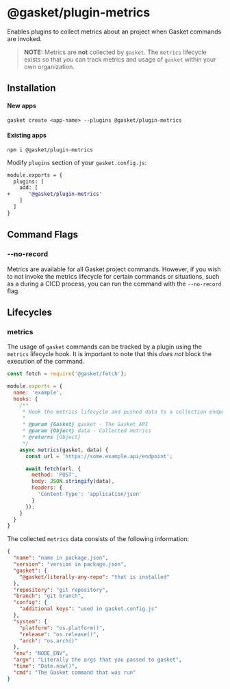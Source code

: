 # @gasket/plugin-metrics

Enables plugins to collect metrics about an project when Gasket commands are
invoked.

> **NOTE:** Metrics are **not** collected by `gasket`. The `metrics` lifecycle
> exists so that _you_ can track metrics and usage of `gasket` within your own
> organization.

## Installation

#### New apps

```
gasket create <app-name> --plugins @gasket/plugin-metrics
```

#### Existing apps

```
npm i @gasket/plugin-metrics
```

Modify `plugins` section of your `gasket.config.js`:

```diff
module.exports = {
  plugins: [
    add: [
+      '@gasket/plugin-metrics'
    ]
  ]
}
```

## Command Flags

### --no-record

Metrics are available for all Gasket project commands. However, if you wish to
not invoke the metrics lifecycle for certain commands or situations, such as a
during a CICD process, you can run the command with the `--no-record` flag.

## Lifecycles

### metrics

The usage of `gasket` commands can be tracked by a plugin using the `metrics`
lifecycle hook. It is important to note that this _does not_ block the execution
of the command.

```js
const fetch = require('@gasket/fetch');

module.exports = {
  name: 'example',
  hooks: {
    /**
     * Hook the metrics lifecycle and pushed data to a collection endpoint
     *
     * @param {Gasket} gasket - The Gasket API
     * @param {Object} data - Collected metrics
     * @returns {Object} 
     */
    async metrics(gasket, data) {
      const url = 'https://some.example.api/endpoint';

      await fetch(url, {
        method: 'POST',
        body: JSON.stringify(data),
        headers: {
          'Content-Type': 'application/json'
        }
      });
    }
  }
}
```

The collected `metrics` data consists of the following information:

```json
{
  "name": "name in package.json",
  "version": "version in package.json",
  "gasket": {
    "@gasket/literally-any-repo": "that is installed"
  },
  "repository": "git repository",
  "branch": "git branch",
  "config": {
    "additional keys": "used in gasket.config.js"
  },
  "system": {
    "platform": "os.platform()",
    "release": "os.release()",
    "arch": "os.arch()"
  },
  "env": "NODE_ENV",
  "argv": "Literally the args that you passed to gasket",
  "time": "Date.now()",
  "cmd": "The Gasket command that was run"
}
```
